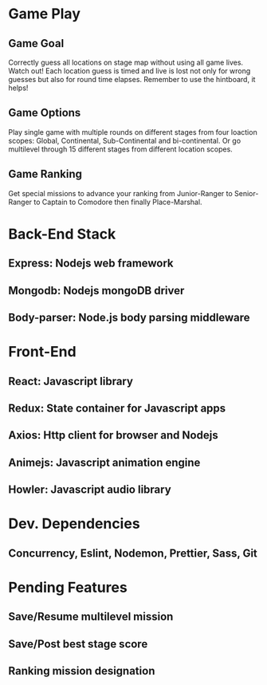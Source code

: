 # Game Play
## Game Goal
Correctly guess all locations on stage map without using all game lives. Watch out! Each location guess is timed and live is lost not only for wrong guesses but also for round time elapses. Remember to use the hintboard, it helps!
## Game Options
Play single game with multiple rounds on different stages from four loaction scopes: Global, Continental, Sub-Continental and bi-continental. Or go multilevel through 15 different stages from different location scopes.
## Game Ranking
Get special missions to advance your ranking from Junior-Ranger to Senior-Ranger to Captain to Comodore then finally Place-Marshal.

# Back-End Stack
## Express: Nodejs web framework
## Mongodb: Nodejs mongoDB driver
## Body-parser: Node.js body parsing middleware

# Front-End
## React: Javascript library
## Redux: State container for Javascript apps
## Axios: Http client for browser and Nodejs
## Animejs: Javascript animation engine
## Howler: Javascript audio library

# Dev. Dependencies
## Concurrency, Eslint, Nodemon, Prettier, Sass, Git

# Pending Features
## Save/Resume multilevel mission
## Save/Post best stage score
## Ranking mission designation
